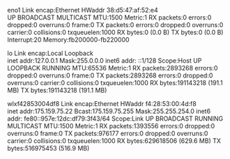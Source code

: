 eno1      Link encap:Ethernet  HWaddr 38:d5:47:af:52:e4  
          UP BROADCAST MULTICAST  MTU:1500  Metric:1
          RX packets:0 errors:0 dropped:0 overruns:0 frame:0
          TX packets:0 errors:0 dropped:0 overruns:0 carrier:0
          collisions:0 txqueuelen:1000 
          RX bytes:0 (0.0 B)  TX bytes:0 (0.0 B)
          Interrupt:20 Memory:fb200000-fb220000 

lo        Link encap:Local Loopback  
          inet addr:127.0.0.1  Mask:255.0.0.0
          inet6 addr: ::1/128 Scope:Host
          UP LOOPBACK RUNNING  MTU:65536  Metric:1
          RX packets:2893268 errors:0 dropped:0 overruns:0 frame:0
          TX packets:2893268 errors:0 dropped:0 overruns:0 carrier:0
          collisions:0 txqueuelen:1000 
          RX bytes:191143218 (191.1 MB)  TX bytes:191143218 (191.1 MB)

wlxf42853004df8 Link encap:Ethernet  HWaddr f4:28:53:00:4d:f8  
          inet addr:175.159.75.22  Bcast:175.159.75.255  Mask:255.255.254.0
          inet6 addr: fe80::957e:12dc:df79:3f43/64 Scope:Link
          UP BROADCAST RUNNING MULTICAST  MTU:1500  Metric:1
          RX packets:1393556 errors:0 dropped:0 overruns:0 frame:0
          TX packets:976177 errors:0 dropped:0 overruns:0 carrier:0
          collisions:0 txqueuelen:1000 
          RX bytes:629618506 (629.6 MB)  TX bytes:516975453 (516.9 MB)

